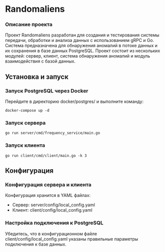 # Randomaliens

### Описание проекта  
Проект Randomaliens разработан для создания и тестирования системы передачи, обработки и анализа данных с использованием gRPC и Go. Система предназначена для обнаружения аномалий в потоке данных и их сохранения в базе данных PostgreSQL. Проект состоит из нескольких модулей: сервер, клиент, система обнаружения аномалий и модуль взаимодействия с базой данных.

## Установка и запуск
### Запуск PostgreSQL через Docker
Перейдите в директорию docker/postgres/ и выполните команду:

```
docker-compose up -d
```

### Запуск сервера

```
go run server/cmd/frequency_service/main.go
```

### Запуск клиента
```
go run client/cmd/client/main.go -k 3
```

## Конфигурация

### Конфигурация сервера и клиента
Конфигурация хранится в YAML файлах:

* Сервер: server/config/local_config.yaml
* Клиент: client/config/local_config.yaml
### Настройка подключения к PostgreSQL
Убедитесь, что в конфигурационном файле client/config/local_config.yaml указаны правильные параметры подключения к базе данных.